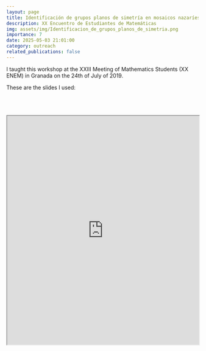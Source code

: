 ```yaml
---
layout: page
title: Identificación de grupos planos de simetría en mosaicos nazaríes
description: XX Encuentro de Estudiantes de Matemáticas
img: assets/img/Identificacion_de_grupos_planos_de_simetria.png
importance: 7
date: 2025-05-03 21:01:00
category: outreach
related_publications: false
---
```


I taught this workshop at the XXIII Meeting of Mathematics Students (XX ENEM) in Granada on the 24th of July of 2019.

These are the slides I used:

<div style="padding-bottom: 100px; padding-top: 50px;">
<iframe src="https://drive.google.com/file/d/1s4koe3_TrCQyOaXT9XzPO_l-oQCB49f4/preview" width="100%" height="600px" allow="autoplay"></iframe>
</div>
